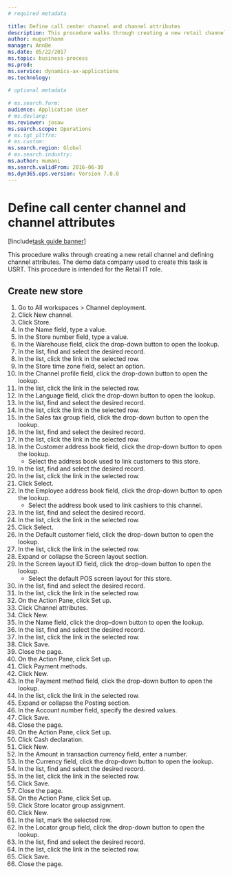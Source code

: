 ```yaml
--- 
# required metadata 
 
title: Define call center channel and channel attributes
description: This procedure walks through creating a new retail channel and defining channel attributes. 
author: mugunthanm
manager: AnnBe 
ms.date: 05/22/2017
ms.topic: business-process 
ms.prod:  
ms.service: dynamics-ax-applications 
ms.technology:  
 
# optional metadata 
 
# ms.search.form:   
audience: Application User 
# ms.devlang:  
ms.reviewer: josaw
ms.search.scope: Operations 
# ms.tgt_pltfrm:  
# ms.custom:  
ms.search.region: Global
# ms.search.industry: 
ms.author: mumani
ms.search.validFrom: 2016-06-30 
ms.dyn365.ops.version: Version 7.0.0 
---
```

# Define call center channel and channel attributes

[!include[task guide banner](../includes/task-guide-banner.md)]

This procedure walks through creating a new retail channel and defining channel attributes. The demo data company used to create this task is USRT. This procedure is intended for the Retail IT role.


## Create new store
1. Go to All workspaces > Channel deployment.
2. Click New channel.
3. Click Store.
4. In the Name field, type a value.
5. In the Store number field, type a value.
6. In the Warehouse field, click the drop-down button to open the lookup.
7. In the list, find and select the desired record.
8. In the list, click the link in the selected row.
9. In the Store time zone field, select an option.
10. In the Channel profile field, click the drop-down button to open the lookup.
11. In the list, click the link in the selected row.
12. In the Language field, click the drop-down button to open the lookup.
13. In the list, find and select the desired record.
14. In the list, click the link in the selected row.
15. In the Sales tax group field, click the drop-down button to open the lookup.
16. In the list, find and select the desired record.
17. In the list, click the link in the selected row.
18. In the Customer address book field, click the drop-down button to open the lookup.
    * Select the address book used to link customers to this store.  
19. In the list, find and select the desired record.
20. In the list, click the link in the selected row.
21. Click Select.
22. In the Employee address book field, click the drop-down button to open the lookup.
    * Select the address book used to link cashiers to this channel.  
23. In the list, find and select the desired record.
24. In the list, click the link in the selected row.
25. Click Select.
26. In the Default customer field, click the drop-down button to open the lookup.
27. In the list, click the link in the selected row.
28. Expand or collapse the Screen layout section.
29. In the Screen layout ID field, click the drop-down button to open the lookup.
    * Select the default POS screen layout for this store.  
30. In the list, find and select the desired record.
31. In the list, click the link in the selected row.
32. On the Action Pane, click Set up.
33. Click Channel attributes.
34. Click New.
35. In the Name field, click the drop-down button to open the lookup.
36. In the list, find and select the desired record.
37. In the list, click the link in the selected row.
38. Click Save.
39. Close the page.
40. On the Action Pane, click Set up.
41. Click Payment methods.
42. Click New.
43. In the Payment method field, click the drop-down button to open the lookup.
44. In the list, click the link in the selected row.
45. Expand or collapse the Posting section.
46. In the Account number field, specify the desired values.
47. Click Save.
48. Close the page.
49. On the Action Pane, click Set up.
50. Click Cash declaration.
51. Click New.
52. In the Amount in transaction currency field, enter a number.
53. In the Currency field, click the drop-down button to open the lookup.
54. In the list, find and select the desired record.
55. In the list, click the link in the selected row.
56. Click Save.
57. Close the page.
58. On the Action Pane, click Set up.
59. Click Store locator group assignment.
60. Click New.
61. In the list, mark the selected row.
62. In the Locator group field, click the drop-down button to open the lookup.
63. In the list, find and select the desired record.
64. In the list, click the link in the selected row.
65. Click Save.
66. Close the page.

